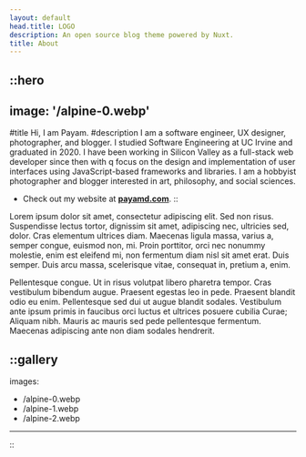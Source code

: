 ```yaml
---
layout: default
head.title: LOGO
description: An open source blog theme powered by Nuxt.
title: About
---
```


::hero
---
image: '/alpine-0.webp'
---
#title
Hi, I am Payam.
#description
 I am a software engineer, UX designer, photographer, and blogger. I studied Software Engineering at UC Irvine and graduated in 2020. I have been working in Silicon Valley as a full-stack web developer since then with q focus on the design and implementation of user interfaces using JavaScript-based frameworks and libraries. I am a hobbyist photographer and blogger interested in art, philosophy, and social sciences.

- Check out my website at [**payamd.com**](https://www.payamd.com/).
::

Lorem ipsum dolor sit amet, consectetur adipiscing elit. Sed non risus. Suspendisse lectus tortor, dignissim sit amet, adipiscing nec, ultricies sed, dolor. Cras elementum ultrices diam. Maecenas ligula massa, varius a, semper congue, euismod non, mi. Proin porttitor, orci nec nonummy molestie, enim est eleifend mi, non fermentum diam nisl sit amet erat. Duis semper. Duis arcu massa, scelerisque vitae, consequat in, pretium a, enim.  

Pellentesque congue. Ut in risus volutpat libero pharetra tempor. Cras vestibulum bibendum augue. Praesent egestas leo in pede. Praesent blandit odio eu enim. Pellentesque sed dui ut augue blandit sodales. Vestibulum ante ipsum primis in faucibus orci luctus et ultrices posuere cubilia Curae; Aliquam nibh. Mauris ac mauris sed pede pellentesque fermentum. Maecenas adipiscing ante non diam sodales hendrerit.

::gallery
---
images:
  - /alpine-0.webp
  - /alpine-1.webp
  - /alpine-2.webp
---
::
